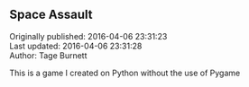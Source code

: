 ## Space Assault  
Originally published: 2016-04-06 23:31:23  
Last updated: 2016-04-06 23:31:28  
Author: Tage Burnett  
  
This is a game I created on Python without the use of Pygame